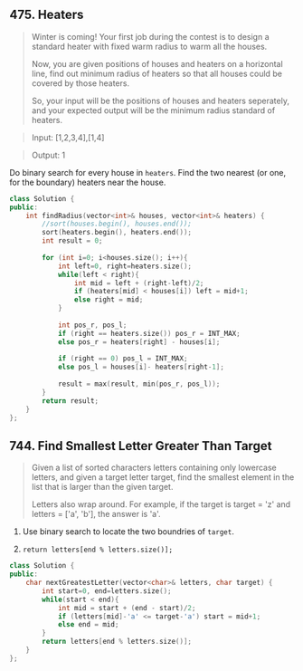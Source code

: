 ## 475. Heaters

> Winter is coming! Your first job during the contest is to design a standard heater with fixed warm radius to warm all the houses.
> 
> Now, you are given positions of houses and heaters on a horizontal line, find out minimum radius of heaters so that all houses could be covered by those heaters.
> 
> So, your input will be the positions of houses and heaters seperately, and your expected output will be the minimum radius standard of heaters.

> Input: [1,2,3,4],[1,4]

> Output: 1

Do binary search for every house in ```heaters```. Find the two nearest (or one, for the boundary) heaters near the house.

```cpp
class Solution {
public:
    int findRadius(vector<int>& houses, vector<int>& heaters) {
        //sort(houses.begin(), houses.end());
        sort(heaters.begin(), heaters.end());
        int result = 0;
        
        for (int i=0; i<houses.size(); i++){
            int left=0, right=heaters.size();
            while(left < right){
                int mid = left + (right-left)/2;
                if (heaters[mid] < houses[i]) left = mid+1;
                else right = mid;
            }
            
            int pos_r, pos_l;
            if (right == heaters.size()) pos_r = INT_MAX;
            else pos_r = heaters[right] - houses[i];
            
            if (right == 0) pos_l = INT_MAX;
            else pos_l = houses[i]- heaters[right-1];
            
            result = max(result, min(pos_r, pos_l));
        }
        return result;
    }
};
```

## 744. Find Smallest Letter Greater Than Target

> Given a list of sorted characters letters containing only lowercase letters, and given a target letter target, find the smallest element in the list that is larger than the given target.
> 
> Letters also wrap around. For example, if the target is target = 'z' and letters = ['a', 'b'], the answer is 'a'.

1. Use binary search to locate the two boundries of ```target```.

2. ```return letters[end % letters.size()];```

```cpp
class Solution {
public:
    char nextGreatestLetter(vector<char>& letters, char target) {
        int start=0, end=letters.size();
        while(start < end){
            int mid = start + (end - start)/2;
            if (letters[mid]-'a' <= target-'a') start = mid+1;
            else end = mid;
        }
        return letters[end % letters.size()];
    }
};
```

